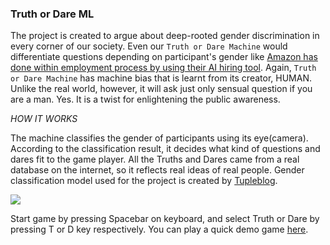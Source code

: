 ### Truth or Dare ML

The project is created to argue about deep-rooted gender discrimination in every corner of our society. Even our `Truth or Dare Machine` would differentiate questions depending on participant's gender like [Amazon has done within employment process by using their AI hiring tool](https://www.reuters.com/article/us-amazon-com-jobs-automation-insight/amazon-scraps-secret-ai-recruiting-tool-that-showed-bias-against-women-idUSKCN1MK08G).
Again, `Truth or Dare Machine` has machine bias that is learnt from its creator, HUMAN. Unlike the real world, however, it will ask just only sensual question if you are a man. Yes. It is a twist for enlightening the public awareness.

_HOW IT WORKS_

The machine classifies the gender of participants using its eye(camera). According to the classification result, it decides what kind of questions and dares fit to the game player. All the Truths and Dares came from a real database on the internet, so it reflects real ideas of real people. Gender classification model used for the project is created by [Tupleblog](https://github.com/tupleblog/face-classification-js).

![](https://media.giphy.com/media/vxg5tNR05mqp5hMnLp/giphy.gif)

Start game by pressing Spacebar on keyboard, and select Truth or Dare by pressing T or D key respectively.
You can play a quick demo game [here](https://dongphilyoo.github.io/MachineLearningForTheWeb/week2/index.html).

